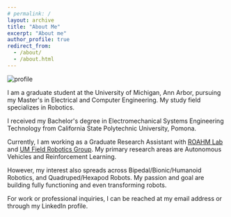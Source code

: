 ```yaml
---
# permalink: /
layout: archive
title: "About Me"
excerpt: "About me"
author_profile: true
redirect_from: 
  - /about/
  - /about.html
---
```


![profile](/images/about.JPG)

I am a graduate student at the University of Michigan, Ann Arbor, pursuing my Master's in Electrical and Computer Engineering. My study field specializes in Robotics.

I received my Bachelor's degree in Electromechanical Systems Engineering Technology from California State Polytechnic University, Pomona.

Currently, I am working as a Graduate Research Assistant with [ROAHM Lab](https://www.roahmlab.com/) and [UM Field Robotics Group](https://fieldrobotics.engin.umich.edu/). My primary research areas are Autonomous Vehicles and Reinforcement Learning. 

However, my interest also spreads across Bipedal/Bionic/Humanoid Robotics, and Quadruped/Hexapod Robots. My passion and goal are building fully functioning and even transforming robots. 

For work or professional inquiries, I can be reached at my email address or through my LinkedIn profile. 